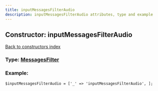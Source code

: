 ```yaml
---
title: inputMessagesFilterAudio
description: inputMessagesFilterAudio attributes, type and example
---
```

## Constructor: inputMessagesFilterAudio  
[Back to constructors index](index.md)






### Type: [MessagesFilter](../types/MessagesFilter.md)


### Example:

```
$inputMessagesFilterAudio = ['_' => 'inputMessagesFilterAudio', ];
```